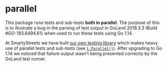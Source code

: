 # parallel

This package runs tests and sub-tests **both in parallel**. The purpose of
this is to illustrate a bug in the parsing of test output in GoLand 2019.3.3
(Build #GO-193.6494.61) when used to run these tests using Go 1.14.

At SmartyStreets we have built [our own testing library](https://github.com/smartystreets/gunit)
which makes heavy use of parallel tests and sub-tests (see [`t.Parallel()`](https://golang.org/pkg/testing/#T.Parallel)).
After upgrading to Go 1.14 we noticed that failure output wasn't being presented
correctly by the GoLand test runner.
